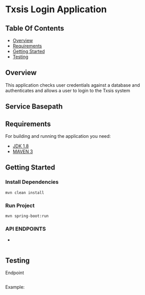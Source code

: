 # Txsis Login Application

## Table Of Contents

- [Overview](#overview)
- [Requirements](#requirements)
- [Getting Started](#getting-started)
- [Testing](#testing)
## Overview
This application checks user credentials against a database and authenticates and allows a user to login to the Txsis system

Service Basepath
-

## Requirements
For building and running the application you need:
- [JDK 1.8](http://www.oracle.com/technetwork/java/javase/downloads/jdk8-downloads-2133151.html)
- [MAVEN 3](https://maven.apache.org)

## Getting Started

### Install Dependencies
```shell
mvn clean install
```
### Run Project
```shell
mvn spring-boot:run 
```

### API ENDPOINTS

-

```http

```

## Testing

Endpoint
```
```

Example:

```
```